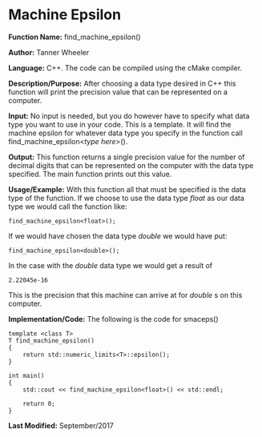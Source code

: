# Machine Epsilon

**Function Name:**           find_machine_epsilon<T>()

**Author:** Tanner Wheeler

**Language:** C++. The code can be compiled using the cMake compiler.

**Description/Purpose:** After choosing a data type desired in C++ this function will print the precision value that
can be represented on a computer.

**Input:** No input is needed, but you do however have to specify what data type you want to use in your code.  This
is a template.  It will find the machine epsilon for whatever data type you specify in the function call
find_machine_epsilon<_type here_>().

**Output:** This function returns a single precision value for the number of decimal digits that can be represented on the
computer with the data type specified.  The main function prints out this value.

**Usage/Example:** 
With this function all that must be specified is the data type of the function.  If we choose to use the data type _float_ as our data type we would call the function like:
```
find_machine_epsilon<float>();
```
If we would have chosen the data type _double_ we would have put:
```
find_machine_epsilon<double>();
```
In the case with the _double_ data type we would get a result of 
```
2.22045e-16
```
This is the precision that this machine can arrive at for _double_ s on this computer.

**Implementation/Code:** The following is the code for smaceps()

```
template <class T>
T find_machine_epsilon()
{	
	return std::numeric_limits<T>::epsilon();
}

int main()
{
	std::cout << find_machine_epsilon<float>() << std::endl;

	return 0;
}

```

**Last Modified:** September/2017

